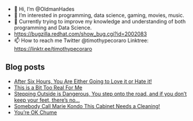 - 👋 Hi, I’m @OldmanHades
- 👀 I’m interested in programming, data science, gaming, movies, music.
- 🌱 Currently trying to improve my knowledge and understanding of both programming and Data Science.
- https://bugzilla.redhat.com/show_bug.cgi?id=2002083
- 📫 How to reach me Twitter @timothypecoraro
Linktree: https://linktr.ee/timothypecoraro

## Blog posts
<!-- BLOG-POST-LIST:START -->
- [After Six Hours, You Are Either Going to Love it or Hate it!](https://medium.com/@timothypecoraro/after-six-hours-you-are-either-going-to-love-it-or-hate-it-dce90cf16869?source=rss-5097f5c9b801------2)
- [This is a Bit Too Real For Me](https://medium.com/@timothypecoraro/this-is-a-bit-too-real-for-me-3f9d293b60b7?source=rss-5097f5c9b801------2)
- [Stepping Outside is Dangerous, You step onto the road, and if you don’t keep your feet, there’s no…](https://medium.com/@timothypecoraro/stepping-outside-is-dangerous-you-step-onto-the-road-and-if-you-dont-keep-your-feet-there-s-no-351d247bf27b?source=rss-5097f5c9b801------2)
- [Somebody Call Marie Kondo This Cabinet Needs a Cleaning!](https://medium.com/@timothypecoraro/somebody-call-marie-kondo-this-cabinet-needs-a-cleaning-7566379f3258?source=rss-5097f5c9b801------2)
- [You’re OK Chume](https://medium.com/@timothypecoraro/youre-ok-chume-b3acba4773f1?source=rss-5097f5c9b801------2)
<!-- BLOG-POST-LIST:END -->
